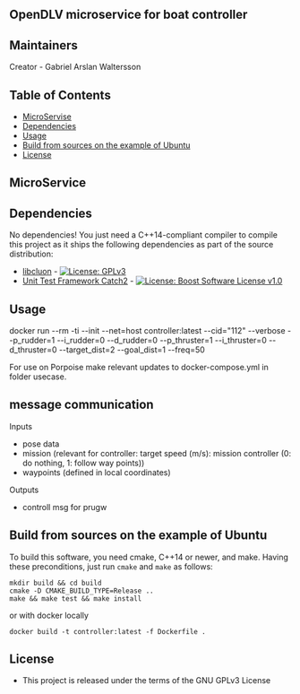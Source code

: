 ## OpenDLV microservice for boat controller 


## Maintainers
Creator - Gabriel Arslan Waltersson

## Table of Contents
* [MicroServise](#microservice)
* [Dependencies](#dependencies)
* [Usage](#usage)
* [Build from sources on the example of Ubuntu](#build-from-sources-on-the-example-of-ubuntu)
* [License](#license)

## MicroService

## Dependencies
No dependencies! You just need a C++14-compliant compiler to compile this project as it ships the following dependencies as part of the source distribution:

* [libcluon](https://github.com/chrberger/libcluon) - [![License: GPLv3](https://img.shields.io/badge/license-GPL--3-blue.svg)](https://www.gnu.org/licenses/gpl-3.0.txt)
* [Unit Test Framework Catch2](https://github.com/catchorg/Catch2/releases/tag/v2.1.2) - [![License: Boost Software License v1.0](https://img.shields.io/badge/License-Boost%20v1-blue.svg)](http://www.boost.org/LICENSE_1_0.txt)

## Usage
docker run --rm -ti --init --net=host  controller:latest --cid="112" --verbose --p_rudder=1 --i_rudder=0 --d_rudder=0 --p_thruster=1 --i_thruster=0 --d_thruster=0 --target_dist=2 --goal_dist=1 --freq=50  

For use on Porpoise make relevant updates to docker-compose.yml in folder usecase. 

## message communication
Inputs
- pose data
- mission (relevant for controller: target speed (m/s): mission controller (0: do nothing, 1: follow way points))
- waypoints (defined in local coordinates)

Outputs
- controll msg for prugw

## Build from sources on the example of Ubuntu
To build this software, you need cmake, C++14 or newer, and make. Having these
preconditions, just run `cmake` and `make` as follows:

```
mkdir build && cd build
cmake -D CMAKE_BUILD_TYPE=Release ..
make && make test && make install
```
or with docker locally 
```
docker build -t controller:latest -f Dockerfile .
```


## License
* This project is released under the terms of the GNU GPLv3 License
